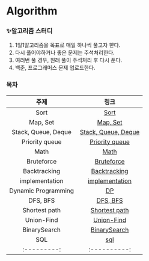 # Algorithm

### ✨알고리즘 스터디
1. 1일1알고리즘을 목표로 매일 하나씩 풀고자 햔다.
2. 다시 풀어야하거나 좋은 문제는 주석처리한다.
3. 여러번 풀 경우, 원래 풀이 주석처리 후 다시 푼다.
4. 백준, 프로그래머스 문제 업로드한다.

### 목차
| 주제 | 링크 |
| :---------:|:----------:|
| Sort | [Sort](https://github.com/hyeonjeongs/Algorithm/tree/main/Sort) |
| Map, Set | [Map, Set](https://github.com/hyeonjeongs/Algorithm/tree/main/map%2C%20set) |
| Stack, Queue, Deque | [Stack, Queue, Deque](https://github.com/hyeonjeongs/Algorithm/tree/main/Stack%2C%20Queue%2C%20Deque) |
| Priority queue | [Priority queue](https://github.com/hyeonjeongs/Algorithm/tree/main/Priority%20queue) |
| Math | [Math](https://github.com/hyeonjeongs/Algorithm/tree/main/math) |
| Bruteforce | [Bruteforce](https://github.com/hyeonjeongs/Algorithm/tree/main/Bruteforce) |
| Backtracking | [Backtracking](https://github.com/hyeonjeongs/Algorithm/tree/main/Backtracking) |
| implementation | [implementation](https://github.com/hyeonjeongs/Algorithm/tree/main/implementation) |
| Dynamic Programming | [DP](https://github.com/hyeonjeongs/Algorithm/tree/main/Dynamic%20Programming) |
| DFS, BFS | [DFS, BFS](https://github.com/hyeonjeongs/Algorithm/tree/main/DFS%2C%20BFS) |
| Shortest path | [Shortest path](https://github.com/hyeonjeongs/Algorithm/tree/main/Shortest%20path) |
| Union-Find | [Union-Find](https://github.com/hyeonjeongs/Algorithm/tree/main/Union-Find) |
| BinarySearch | [BinarySearch](https://github.com/hyeonjeongs/Algorithm/tree/main/BinarySearch) |
| SQL | [sql](https://github.com/hyeonjeongs/Algorithm/tree/main/sql) |
| :---------:|:----------:|
